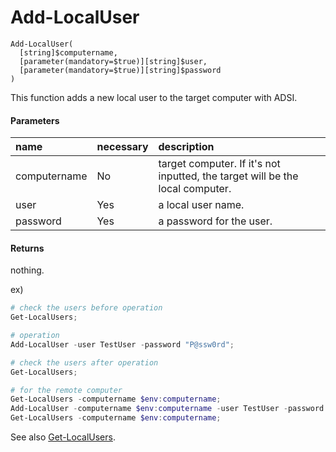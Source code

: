 # Add-LocalUser
```
Add-LocalUser(
  [string]$computername,
  [parameter(mandatory=$true)][string]$user,
  [parameter(mandatory=$true)][string]$password
)
```

This function adds a new local user to the target computer with ADSI.

#### Parameters
|name|necessary|description|
|:--|:--|:--|
| computername | No | target computer. If it's not inputted, the target will be the local computer. |
| user | Yes | a local user name. |
| password | Yes | a password for the user. |

#### Returns
nothing.

ex)
``` powershell
# check the users before operation
Get-LocalUsers;

# operation
Add-LocalUser -user TestUser -password "P@ssw0rd";

# check the users after operation
Get-LocalUsers;

# for the remote computer
Get-LocalUsers -computername $env:computername;
Add-LocalUser -computername $env:computername -user TestUser -password "P@ssw0rd";
Get-LocalUsers -computername $env:computername;
```

See also [Get-LocalUsers](get-localusers.md).

